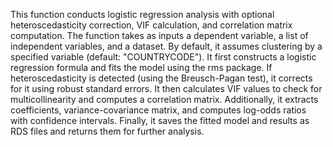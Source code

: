 This function conducts logistic regression analysis with optional heteroscedasticity correction, VIF calculation, and correlation matrix computation. The function takes as inputs a dependent variable, a list of independent variables, and a dataset. By default, it assumes clustering by a specified variable (default: "COUNTRYCODE"). It first constructs a logistic regression formula and fits the model using the rms package. If heteroscedasticity is detected (using the Breusch-Pagan test), it corrects for it using robust standard errors. It then calculates VIF values to check for multicollinearity and computes a correlation matrix. Additionally, it extracts coefficients, variance-covariance matrix, and computes log-odds ratios with confidence intervals. Finally, it saves the fitted model and results as RDS files and returns them for further analysis.






